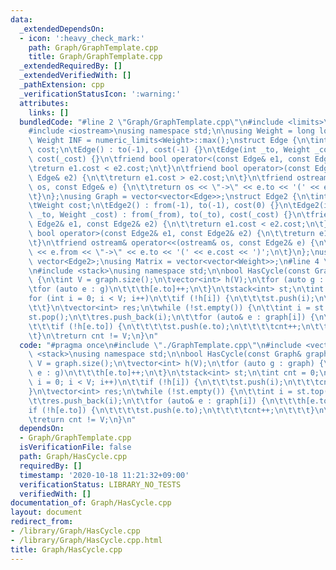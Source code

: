 ```yaml
---
data:
  _extendedDependsOn:
  - icon: ':heavy_check_mark:'
    path: Graph/GraphTemplate.cpp
    title: Graph/GraphTemplate.cpp
  _extendedRequiredBy: []
  _extendedVerifiedWith: []
  _pathExtension: cpp
  _verificationStatusIcon: ':warning:'
  attributes:
    links: []
  bundledCode: "#line 2 \"Graph/GraphTemplate.cpp\"\n#include <limits>\n#include <vector>\n\
    #include <iostream>\nusing namespace std;\n\nusing Weight = long long;\nconstexpr\
    \ Weight INF = numeric_limits<Weight>::max();\nstruct Edge {\n\tint to;\n\tWeight\
    \ cost;\n\tEdge() : to(-1), cost(-1) {}\n\tEdge(int _to, Weight _cost = 1) : to(_to),\
    \ cost(_cost) {}\n\tfriend bool operator<(const Edge& e1, const Edge& e2) {\n\t\
    \treturn e1.cost < e2.cost;\n\t}\n\tfriend bool operator>(const Edge& e1, const\
    \ Edge& e2) {\n\t\treturn e1.cost > e2.cost;\n\t}\n\tfriend ostream& operator<<(ostream&\
    \ os, const Edge& e) {\n\t\treturn os << \"->\" << e.to << '(' << e.cost << ')';\n\
    \t}\n};\nusing Graph = vector<vector<Edge>>;\nstruct Edge2 {\n\tint from, to;\n\
    \tWeight cost;\n\tEdge2() : from(-1), to(-1), cost(0) {}\n\tEdge2(int _from, int\
    \ _to, Weight _cost) : from(_from), to(_to), cost(_cost) {}\n\tfriend bool operator<(const\
    \ Edge2& e1, const Edge2& e2) {\n\t\treturn e1.cost < e2.cost;\n\t}\n\tfriend\
    \ bool operator>(const Edge2& e1, const Edge2& e2) {\n\t\treturn e1.cost > e2.cost;\n\
    \t}\n\tfriend ostream& operator<<(ostream& os, const Edge2& e) {\n\t\treturn os\
    \ << e.from << \"->\" << e.to << '(' << e.cost << ')';\n\t}\n};\nusing Edges =\
    \ vector<Edge2>;\nusing Matrix = vector<vector<Weight>>;\n#line 4 \"Graph/HasCycle.cpp\"\
    \n#include <stack>\nusing namespace std;\n\nbool HasCycle(const Graph& graph)\
    \ {\n\tint V = graph.size();\n\tvector<int> h(V);\n\tfor (auto g : graph) {\n\t\
    \tfor (auto e : g)\n\t\t\th[e.to]++;\n\t}\n\tstack<int> st;\n\tint cnt = 0;\n\t\
    for (int i = 0; i < V; i++)\n\t\tif (!h[i]) {\n\t\t\tst.push(i);\n\t\t\tcnt++;\n\
    \t\t}\n\tvector<int> res;\n\twhile (!st.empty()) {\n\t\tint i = st.top();\n\t\t\
    st.pop();\n\t\tres.push_back(i);\n\t\tfor (auto& e : graph[i]) {\n\t\t\th[e.to]--;\n\
    \t\t\tif (!h[e.to]) {\n\t\t\t\tst.push(e.to);\n\t\t\t\tcnt++;\n\t\t\t}\n\t\t}\n\
    \t}\n\treturn cnt != V;\n}\n"
  code: "#pragma once\n#include \"./GraphTemplate.cpp\"\n#include <vector>\n#include\
    \ <stack>\nusing namespace std;\n\nbool HasCycle(const Graph& graph) {\n\tint\
    \ V = graph.size();\n\tvector<int> h(V);\n\tfor (auto g : graph) {\n\t\tfor (auto\
    \ e : g)\n\t\t\th[e.to]++;\n\t}\n\tstack<int> st;\n\tint cnt = 0;\n\tfor (int\
    \ i = 0; i < V; i++)\n\t\tif (!h[i]) {\n\t\t\tst.push(i);\n\t\t\tcnt++;\n\t\t\
    }\n\tvector<int> res;\n\twhile (!st.empty()) {\n\t\tint i = st.top();\n\t\tst.pop();\n\
    \t\tres.push_back(i);\n\t\tfor (auto& e : graph[i]) {\n\t\t\th[e.to]--;\n\t\t\t\
    if (!h[e.to]) {\n\t\t\t\tst.push(e.to);\n\t\t\t\tcnt++;\n\t\t\t}\n\t\t}\n\t}\n\
    \treturn cnt != V;\n}\n"
  dependsOn:
  - Graph/GraphTemplate.cpp
  isVerificationFile: false
  path: Graph/HasCycle.cpp
  requiredBy: []
  timestamp: '2020-10-18 11:21:32+09:00'
  verificationStatus: LIBRARY_NO_TESTS
  verifiedWith: []
documentation_of: Graph/HasCycle.cpp
layout: document
redirect_from:
- /library/Graph/HasCycle.cpp
- /library/Graph/HasCycle.cpp.html
title: Graph/HasCycle.cpp
---
```


